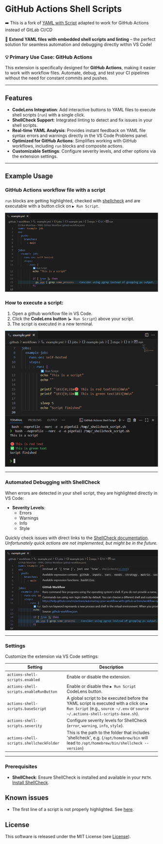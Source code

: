 # GitHub Actions Shell Scripts

➡️ This is a fork of [YAML with Script](https://gitlab.com/matthiesen-technology/yaml-with-script)
adapted to work for GitHub Actions instead of GitLab CI/CD

🚀 **Extend YAML files with embedded shell scripts and linting** – the perfect
solution for seamless automation and debugging directly within VS Code!

### 💡 Primary Use Case: **GitHub Actions**

This extension is specifically designed for **GitHub Actions**, making it easier
to work with workflow files. Automate, debug, and test your CI pipelines
without the need for constant commits and pushes.

---

## Features

- **CodeLens Integration**: Add interactive buttons to YAML files to execute
  shell scripts (`run`) with a single click.
- **ShellCheck Support**: Integrated linting to detect and fix issues in your
  shell scripts.
- **Real-time YAML Analysis**: Provides instant feedback on YAML file syntax
  errors and warnings directly in the VS Code Problems panel.
- **Optimized for GitHub Actions**: Simplifies working with GitHub workflows,
  including `run` blocks and composite actions.
- **Customizable Settings**: Configure severity levels, and other options via
  the extension settings.

---

## Example Usage

### GitHub Actions workflow file with a script

`run` blocks are getting highlighted, checked
with [shellcheck](https://github.com/koalaman/shellcheck) and are executable
with a button click on `▶️ Run Script`.

![Preview](images/preview.png)

### How to execute a script:

1. Open a github workflow file in VS Code.
2. Click the **CodeLens button** (`▶️ Run Script`) above your script.
3. The script is executed in a new terminal.

![Preview Script](images/script-preview.png)

---

### Automated Debugging with ShellCheck

When errors are detected in your shell script, they are highlighted directly in
VS Code:

- **Severity Levels**:
  - Errors
  - Warnings
  - Info
  - Style

Quickly check issues with direct links to the
[ShellCheck documentation](https://www.shellcheck.net/wiki). _Unfortunately
quick actions are not implemented, but might be in the future._

![Diagnostic Popup](images/diagnostic-popup.png)

---

### Settings

Customize the extension via VS Code settings:

| Setting                                | Description                                                                                                                                                                  |
| -------------------------------------- | ---------------------------------------------------------------------------------------------------------------------------------------------------------------------------- |
| `actions-shell-scripts.enabled`          | Enable or disable the extension.                                                                                                                                             |
| `actions-shell-scripts.enableRunButton`  | Enable or disable the `▶️ Run Script` CodeLens button.                                                                                                                       |
| `actions-shell-scripts.baseScript`       | A global script to be executed before the YAML script is executed with a click on `▶️ Run Script` (e.g., `source ~/.env` or `source ~/.actions-shell-scripts-base.sh`).        |
| `actions-shell-scripts.severity`         | Configure severity levels for ShellCheck (`error`, `warning`, `info`, `style`).                                                                                              |
| `actions-shell-scripts.shellcheckFolder` | This is the path to the folder that includes 'shellcheck', e.g. (`/opt/homebrew/bin` will lead to `/opt/homebrew/bin/shellcheck --version`)                                  |

---

### Prerequisites

- **ShellCheck**: Ensure ShellCheck is installed and available in your `PATH`.
  [Install ShellCheck](https://www.shellcheck.net/).


## Known issues

* The first line of a script is not properly highlighted.
See [here](https://github.com/harrydowning/vscode-yaml-embedded-languages/issues/11).

## License

This software is released under the MIT License (see [License](LICENSE.md)).
